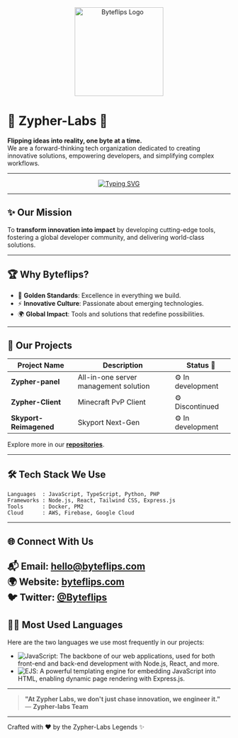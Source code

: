 <div align="center">
  <img src="" alt="Byteflips Logo" width="200" />
</div>

# 🌟 **Zypher-Labs** 🚀  

**Flipping ideas into reality, one byte at a time.**  
We are a forward-thinking tech organization dedicated to creating innovative solutions, empowering developers, and simplifying complex workflows.  

---

<div align="center">
 <a href="https://git.io/typing-svg"><img src="https://readme-typing-svg.demolab.com?font=Orbitron&pause=1000&color=D2F707&center=true&width=435&lines=Zypher+Labs" alt="Typing SVG" /></a>
</div>

---

## ✨ **Our Mission**  

To **transform innovation into impact** by developing cutting-edge tools, fostering a global developer community, and delivering world-class solutions.  

---

## 🏆 **Why Byteflips?**  

- 🌟 **Golden Standards**: Excellence in everything we build.  
- ⚡ **Innovative Culture**: Passionate about emerging technologies.  
- 🌍 **Global Impact**: Tools and solutions that redefine possibilities.  

---

## 📂 **Our Projects**  

| Project Name         | Description                           | Status 🚦 |
|----------------------|---------------------------------------|----------|
| **Zypher-panel**        | All-in-one server management solution | ⚙️ In development |
| **Zypher-Client**        | Minecraft PvP Client | ⚙️ Discontinued |
| **Skyport-Reimagened**        | Skyport Next-Gen | ⚙️ In development |


Explore more in our **[repositories](https://github.com/Zypher-Labs)**.

---

## 🛠️ **Tech Stack We Use**  

```plaintext
Languages  : JavaScript, TypeScript, Python, PHP
Frameworks : Node.js, React, Tailwind CSS, Express.js
Tools      : Docker, PM2
Cloud      : AWS, Firebase, Google Cloud
```
---

## 🌐 Connect With Us  

📬 **Email**: [hello@byteflips.com](mailto:hello@byteflips.com)  
🌍 **Website**: [byteflips.com](https://byteflips.com)  
🐦 **Twitter**: [@Byteflips](https://twitter.com/Byteflips)  
---
## 🧑‍💻 **Most Used Languages**  

Here are the two languages we use most frequently in our projects:

- ![JavaScript](https://img.shields.io/badge/JavaScript-%23F7DF1E?style=flat-square&logo=javascript&logoColor=white): The backbone of our web applications, used for both front-end and back-end development with Node.js, React, and more.
- ![EJS](https://img.shields.io/badge/EJS-%23A91A3B?style=flat-square&logo=ejs&logoColor=white): A powerful templating engine for embedding JavaScript into HTML, enabling dynamic page rendering with Express.js.
---

> **"At Zypher Labs, we don't just chase innovation, we engineer it."**  
> — **Zypher-labs Team**

---

Crafted with ❤️ by the Zypher-Labs Legends ✨
